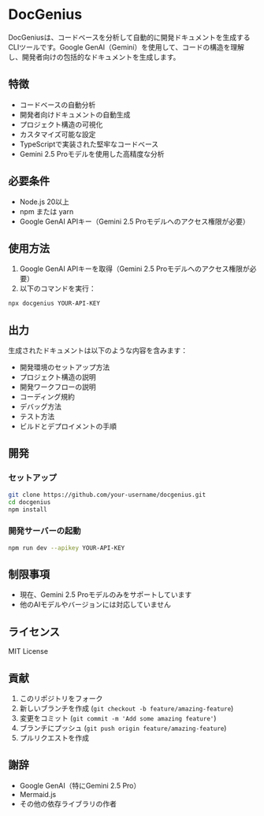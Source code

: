 # DocGenius

DocGeniusは、コードベースを分析して自動的に開発ドキュメントを生成するCLIツールです。Google GenAI（Gemini）を使用して、コードの構造を理解し、開発者向けの包括的なドキュメントを生成します。

## 特徴

- コードベースの自動分析
- 開発者向けドキュメントの自動生成
- プロジェクト構造の可視化
- カスタマイズ可能な設定
- TypeScriptで実装された堅牢なコードベース
- Gemini 2.5 Proモデルを使用した高精度な分析

## 必要条件

- Node.js 20以上
- npm または yarn
- Google GenAI APIキー（Gemini 2.5 Proモデルへのアクセス権限が必要）

## 使用方法

1. Google GenAI APIキーを取得（Gemini 2.5 Proモデルへのアクセス権限が必要）
2. 以下のコマンドを実行：

```bash
npx docgenius YOUR-API-KEY
```

## 出力

生成されたドキュメントは以下のような内容を含みます：

- 開発環境のセットアップ方法
- プロジェクト構造の説明
- 開発ワークフローの説明
- コーディング規約
- デバッグ方法
- テスト方法
- ビルドとデプロイメントの手順

## 開発

### セットアップ

```bash
git clone https://github.com/your-username/docgenius.git
cd docgenius
npm install
```

### 開発サーバーの起動

```bash
npm run dev --apikey YOUR-API-KEY
```

## 制限事項

- 現在、Gemini 2.5 Proモデルのみをサポートしています
- 他のAIモデルやバージョンには対応していません

## ライセンス

MIT License

## 貢献

1. このリポジトリをフォーク
2. 新しいブランチを作成 (`git checkout -b feature/amazing-feature`)
3. 変更をコミット (`git commit -m 'Add some amazing feature'`)
4. ブランチにプッシュ (`git push origin feature/amazing-feature`)
5. プルリクエストを作成

## 謝辞

- Google GenAI（特にGemini 2.5 Pro）
- Mermaid.js
- その他の依存ライブラリの作者
